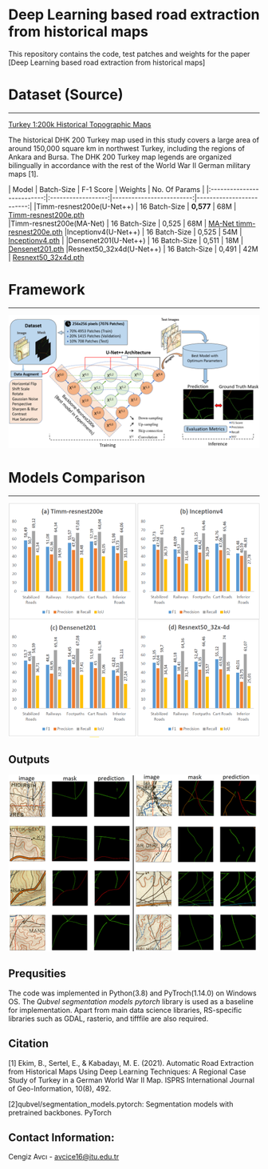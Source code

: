 # Deep Learning based road extraction from historical maps 
This repository contains the code, test patches and weights for the paper [Deep Learning based road extraction from historical maps]

# Dataset (Source)
---------------------
[Turkey 1:200k Historical Topographic Maps](https://urbanoccupations.ku.edu.tr/historical-road-types-for-turkey-1940s/)

The historical DHK 200 Turkey map used in this study covers a large area of around
150,000 square km in northwest Turkey, including the regions of Ankara and Bursa.
The DHK 200 Turkey map legends are organized bilingually in accordance with the rest of the World War II German military
maps [1].

| Model              | Batch-Size | F-1 Score | Weights | No. Of Params | 
|:--------------------------:|:------------------:|-------------------------:|-------------------------:|
|Timm-resnest200e(U-Net++)                        | 16 Batch-Size                | **0,577**      |       68M          | [Timm-resnest200e.pth](https://drive.google.com/drive/folders/146HRDz-075PTf-pyUQO-1ZrU4X1UQ5L2)                                  
|Timm-resnest200e(MA-Net)                         | 16 Batch-Size                 | 0,525      |       68M          | [MA-Net timm-resnest200e.pth](https://drive.google.com/drive/folders/146HRDz-075PTf-pyUQO-1ZrU4X1UQ5L2) 
|Inceptionv4(U-Net++)                          | 16 Batch-Size                 | 0,525         |      54M        | [Inceptionv4.pth](https://drive.google.com/drive/folders/146HRDz-075PTf-pyUQO-1ZrU4X1UQ5L2)                 |
|Densenet201(U-Net++)                          | 16 Batch-Size                 | 0,511       |      18M         | [Densenet201.pth](https://drive.google.com/drive/folders/146HRDz-075PTf-pyUQO-1ZrU4X1UQ5L2)
|Resnext50_32x4d(U-Net++)                          | 16 Batch-Size                | 0,491      |      42M          | [Resnext50_32x4d.pth](https://drive.google.com/drive/u/0/folders/1zQfCouyg3uVd76KNzYpbvrFJ4DGfUPdp)

# Framework
---------------------
![alt text](figures/framework.png)


# Models Comparison
---------------------
![alt text](figures/comparison.png)

Outputs
---------------------
![alt text](figures/resnest200e.png)




Prequsities
---------------------

The code was implemented in Python(3.8) and PyTroch(1.14.0) on Windows OS. The *Qubvel segmentation models pytorch* library is used as a baseline for implementation. 
Apart from main data science libraries, RS-specific libraries such as GDAL, rasterio, and tifffile are also required.

Citation
---------------------

[1] Ekim, B., Sertel, E., & Kabadayı, M. E. (2021). Automatic Road Extraction from Historical Maps Using Deep Learning Techniques: A Regional Case Study of Turkey in a German World War II Map. ISPRS International Journal of Geo-Information, 10(8), 492.

[2]qubvel/segmentation_models.pytorch: Segmentation models with pretrained backbones. PyTorch

Contact Information:
--------------------
Cengiz Avcı - avcice16@itu.edu.tr 
